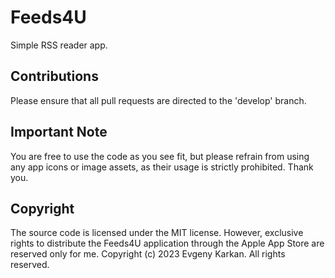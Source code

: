 Feeds4U
===========

Simple RSS reader app.

## Contributions
Please ensure that all pull requests are directed to the 'develop' branch.

## Important Note      
You are free to use the code as you see fit, but please refrain from using any app icons or image assets, as their usage is strictly prohibited. 
Thank you.

## Copyright
The source code is licensed under the MIT license. 
However, exclusive rights to distribute the Feeds4U application through the Apple App Store are reserved only for me. 
Copyright (c) 2023 Evgeny Karkan. All rights reserved.
